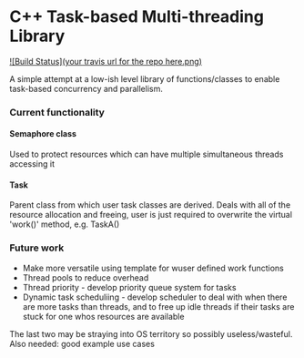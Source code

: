 # C++ Task-based Multi-threading Library 
[![Build Status](your travis url for the repo here.png)](https://travis-ci.org/Zylatis/threading)
	
A simple attempt at a low-ish level library of functions/classes to enable task-based concurrency and parallelism.

### Current functionality

#### Semaphore class
Used to protect resources which can have multiple simultaneous threads accessing it

#### Task
Parent class from which user task classes are derived. Deals with all of the resource allocation and freeing, user is just required to overwrite the virtual 'work()' method, e.g. TaskA()

### Future work
- Make more versatile using template for wuser defined work functions
- Thread pools to reduce overhead
- Thread priority - develop priority queue system for tasks
- Dynamic task scheduliing - develop scheduler to deal with when there are more tasks than threads, and to free up idle threads if their tasks are stuck for one whos resources are available

The last two may be straying into OS territory so possibly useless/wasteful. Also needed: good example use cases
